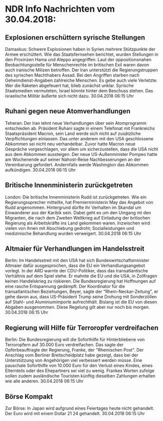 # NDR Info Nachrichten vom 30.04.2018:


## Explosionen erschüttern syrische Stellungen
Damaskus:    Schwere Explosionen haben in Syrien mehrere Stützpunkte der Armee erschüttert. Wie das Staatsfernsehen berichtet, wurden Stellungen in den Provinzen Hama und Aleppo angegriffen. Laut der oppositionsnahen Beobachtungsstelle für Menschenrechte im britischen Exil waren davon auch iranische Milizen betroffen. Der Iran unterstützt die Regierungstruppen des syrischen Machthabers Assad. Bei den Angriffen starben nach Geheimdienst-Angaben zahlreiche Menschen. Es gebe auch viele Verletzte. Wer die Raketen abgefeuert hat, blieb zunächst unklar. Syrische Staatsmedien vermuteten, Israel könnte hinter dem Beschuss stehen. Das israelische Militär äußerte sich nicht dazu. 30.04.2018 06:15 Uhr 

## Ruhani gegen neue Atomverhandlungen
Teheran: Der Iran lehnt neue Verhandlungen über sein Atomprogramm entschieden ab. Präsident Ruhani sagte in einem Telefonat mit Frankreichs Staatspräsident Macron, sein Land werde sich nicht auf zusätzliche Verpflichtungen einlassen. Das unter anderem mit den USA geschlossene Abkommen sei nicht neu verhandelbar. Zuvor hatte Macron neue Gespräche vorgeschlagen, vor allem um sicherzustellen, dass die USA nicht aus dem Abkommen aussteigen. Der neue US-Außenminister Pompeo hatte am Wochenende auf seiner Nahost-Reise Nachbesserungen an der Vereinbarung gefordert. Andernfalls werde Washington das Abkommen aufkündigen. 30.04.2018 06:15 Uhr 

## Britische Innenministerin zurückgetreten
London: Die britische Innenministerin Rudd ist zurückgetreten. Wie ein Regierungssprecher mitteilte, hat Premierministerin May das Angebot von Rudd angenommen. Hintergrund dürfte ihr Verhalten im Skandal um Einwanderer aus der Karibik sein. Dabei geht es um den Umgang mt den Migranten, die nach dem Zweiten Weltkrieg auf Einladung der britischen Regierung als Arbeitskräfte ins Land gekommen waren. Inzwischen wird vielen von ihnen mit Abschiebung gedroht; Sozialleistungen und medizinische Behandlung wurden verweigert. 30.04.2018 06:15 Uhr 

## Altmaier für Verhandlungen im Handelsstreit
Berlin: Im Handelsstreit mit den USA hat sich Bundeswirtschaftsminister Altmaier dafür ausgesprochen, dass die EU ein Verhandlungsangebot vorlegt. In der ARD warnte der CDU-Politiker, dass das transatlantische Verhältnis auf dem Spiel stehe. Er mahnte die EU und die USA, in Zollfragen keinen Handelskrieg zu riskieren. Die Bundesregierung hat Hoffnungen auf eine rasche Entspannung gedämpft. Der Koordinator für die transatlantischen Beziehungen, Beyer, sagte der "Rhein-Neckar-Zeitung", er gehe davon aus, dass US-Präsident Trump seine Drohung mit Sonderzöllen auf Stahl- und Aluminiumimporte aufrechthält. Bislang ist die EU von diesen Abgaben ausgenommen. Diese Regelung gilt aber nur noch bis morgen. 30.04.2018 06:15 Uhr 

## Regierung will Hilfe für Terroropfer verdreifachen
Berlin: Die Bundesregierung will die Soforthilfe für Hinterbliebene von Terroropfern auf 30.000 Euro verdreifachen. Das sagte der Opferbeauftragte der Regierung, Franke, der "Rheinischen Post". Der Anschlag vom Berliner Breitscheidplatz habe gezeigt, dass bei der Unterstützung von Angehörigen viel verbessert werden müsse. Eine pauschale Soforthilfe von 10.000 Euro für den Verlust eines Kindes, eines Elternteils oder des Ehepartners sei viel zu wenig. Frankes Worten zufolge sollen zudem ausländische Touristen künftig dieselben Zahlungen erhalten wie alle anderen. 30.04.2018 06:15 Uhr 

## Börse Kompakt
Zur Börse: In Japan wird aufgrund eines Feiertages heute nicht gehandelt. Der Euro wird mit einem Dollar 21 24 gehandelt. 30.04.2018 06:15 Uhr 
